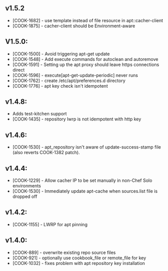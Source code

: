 ## v1.5.2

* [COOK-1682] - use template instead of file resource in apt::cacher-client
* [COOK-1875] - cacher-client should be Environment-aware

## V1.5.0:

* [COOK-1500] - Avoid triggering apt-get update
* [COOK-1548] - Add execute commands for autoclean and autoremove
* [COOK-1591] - Setting up the apt proxy should leave https
  connections direct
* [COOK-1596] - execute[apt-get-update-periodic] never runs
* [COOK-1762] - create /etc/apt/preferences.d directory
* [COOK-1776] - apt key check isn't idempotent

## v1.4.8:

* Adds test-kitchen support
* [COOK-1435] - repository lwrp is not idempotent with http key

## v1.4.6:

* [COOK-1530] - apt_repository isn't aware of update-success-stamp
  file (also reverts COOK-1382 patch).

## v1.4.4:

* [COOK-1229] - Allow cacher IP to be set manually in non-Chef Solo
  environments
* [COOK-1530] - Immediately update apt-cache when sources.list file is dropped off

## v1.4.2:

* [COOK-1155] - LWRP for apt pinning

## v1.4.0:

* [COOK-889] - overwrite existing repo source files
* [COOK-921] - optionally use cookbook\_file or remote\_file for key
* [COOK-1032] - fixes problem with apt repository key installation
